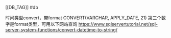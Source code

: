 [[DB_TAG]] #db 

时间类型convert，带format
CONVERT(VARCHAR, APPLY_DATE, 21)
第三个数字是format类型，可用以下网站查询
https://www.sqlservertutorial.net/sql-server-system-functions/convert-datetime-to-string/

